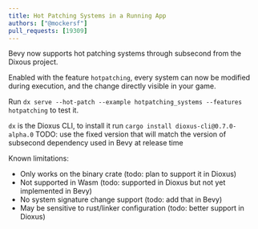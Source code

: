 ```yaml
---
title: Hot Patching Systems in a Running App
authors: ["@mockersf"]
pull_requests: [19309]
---
```


Bevy now supports hot patching systems through subsecond from the Dixous project.

Enabled with the feature `hotpatching`, every system can now be modified during execution, and the change directly visible in your game.

Run `dx serve --hot-patch --example hotpatching_systems --features hotpatching` to test it.

`dx` is the Dioxus CLI, to install it run `cargo install dioxus-cli@0.7.0-alpha.0`
TODO: use the fixed version that will match the version of subsecond dependency used in Bevy at release time

Known limitations:

- Only works on the binary crate (todo: plan to support it in Dioxus)
- Not supported in Wasm (todo: supported in Dioxus but not yet implemented in Bevy)
- No system signature change support (todo: add that in Bevy)
- May be sensitive to rust/linker configuration (todo: better support in Dioxus)
